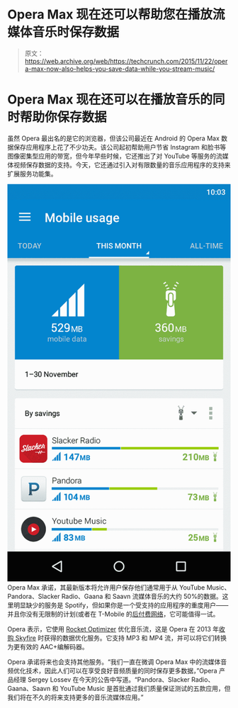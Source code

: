 # Opera Max 现在还可以帮助您在播放流媒体音乐时保存数据 

> 原文：<https://web.archive.org/web/https://techcrunch.com/2015/11/22/opera-max-now-also-helps-you-save-data-while-you-stream-music/>

# Opera Max 现在还可以在播放音乐的同时帮助你保存数据

虽然 Opera 最出名的是它的浏览器，但该公司最近在 Android 的 Opera Max 数据保存应用程序上花了不少功夫。该公司起初帮助用户节省 Instagram 和脸书等图像密集型应用的带宽，但今年早些时候，它还推出了对 YouTube 等服务的流媒体视频保存数据的支持。今天，它还通过引入对有限数量的音乐应用程序的支持来扩展服务功能集。

![screenshot-usa](img/4da855377b1466f028746b7947c94844.png) Opera Max 承诺，其最新版本将允许用户保存他们通常用于从 YouTube Music、Pandora、Slacker Radio、Gaana 和 Saavn 流媒体音乐的大约 50%的数据。这里明显缺少的服务是 Spotify，但如果你是一个受支持的应用程序的重度用户——并且你没有无限制的计划(或者在 T-Mobile 的[后付费网络](https://web.archive.org/web/20221007042842/http://www.t-mobile.com/offer/free-music-streaming.html)，它可能值得一试。

Opera 表示，它使用 [Rocket Optimizer](https://web.archive.org/web/20221007042842/http://www.operasoftware.com/products/operators/rocket-optimizer) 优化音乐流，这是 Opera 在 2013 年[收购 Skyfire](https://web.archive.org/web/20221007042842/http://www.operasoftware.com/press/releases/general/opera-acquires-skyfire-broadens-its-mobile-operator-solutions-beyond-the-browser) 时获得的数据优化服务。它支持 MP3 和 MP4 流，并可以将它们转换为更有效的 AAC+编解码器。

Opera 承诺将来也会支持其他服务。“我们一直在微调 Opera Max 中的流媒体音频优化技术，因此人们可以在享受良好音频质量的同时保存更多数据，”Opera 产品经理 Sergey Lossev 在今天的公告中写道。“Pandora、Slacker Radio、Gaana、Saavn 和 YouTube Music 是首批通过我们质量保证测试的五款应用，但我们将在不久的将来支持更多的音乐流媒体应用。”